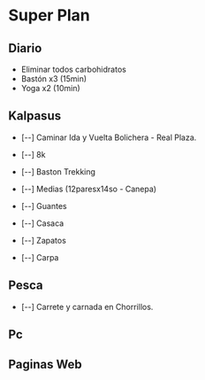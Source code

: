 # Super Plan

## Diario
* Eliminar todos carbohidratos
* Bastón x3 (15min)
* Yoga x2 (10min)

## Kalpasus
* [--] Caminar Ida y Vuelta Bolichera - Real Plaza.
* [--] 8k

* [--] Baston Trekking
* [--] Medias (12paresx14so - Canepa)
* [--] Guantes

* [--] Casaca
* [--] Zapatos
* [--] Carpa

## Pesca
* [--] Carrete y carnada en Chorrillos.

## Pc

## Paginas Web
